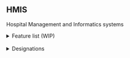 ## HMIS

Hospital Management and Informatics systems

<details>
<summary>Feature list (WIP)</summary>
<br>

OPD (OUT Patient Department)

- Come -> Consilt -> Go
- Appointments/ Single Time Interactions
- Discrete History management

<br>

IPD (IN Patient Department)

- Admission -> Discharge -> Followup
- Continuous Patient Journey
- Department Specific
- Operations and surgeries management

<br>

Inventory

1. Consumables
   - Medicines (Tabs, Syrups)
   - Non Medicines (Injections, Dressings, Saline, Gloves, Tape, Pipe, etc...)
2. Non Consumables (Fans, Chairs, Tables, etc...)

<br>

Lab Management

- Scannable Test Reports to generate e-docs or integrate with testing softwares
- Test Reports

<br>

Insights and Analytics

- How your hospital is performing

<br>

Tracking and Behaviour

- Patient Navigation
- Patient Behaviour
- Patient Journey
- Patient Satisfaction

<br>

Payments

- Payment Integration
- Skippable/Configurable Payments

<br>

Hospital Pacakage Creator

- Health Checkups
- Operations and surgeries
- Cost Analysis

<br>

Health Insurance

- Integration with Health Insurance Companies
- Integration with Govt. for Health IDs

<br>

Other Features

- Patient options for nearest hospital selection (tenant based)
</details>

<br>

<details>
<summary>Designations</summary>
<br>

Designation does not implement any permission of its own, it is just a way to label users on the basis of their name in the workplace. Permissions are implemented granuarly and can be assigned to any user.

<br>

Super Admin

- Developer (Can Do Anything): Has Database Access

<br>

Admin (Client/Tenant): Can be multiple

- Create/Modify/Manage Users/Profiles
- Add/Modify user permissions
- Feature to "view as" other auth level

<br>

Doctor

- Read/Create/modify patient records/history
- Consultation + Prescription
- Refer to another doctors

<br>

Receptionist

- Get Patient Reports
- Schedule Appointments
- Check for doctor availability
- Emergency Cases
- Confirm appointments leads by patients

<br>

Pharmacist

- Add/Dispense Medicines
- Check for availability/expiry/stock

<br>

Patient

- Signup + Create/Update Profile
- Quote for appointment

</details>
